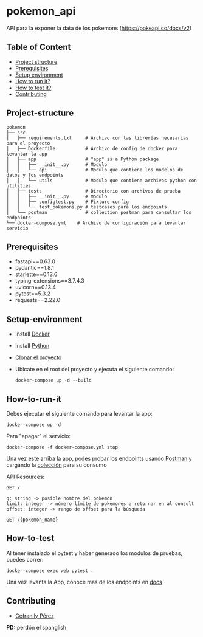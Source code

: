 # pokemon_api

API para la exponer la data de los pokemons (https://pokeapi.co/docs/v2)

## Table of Content
- [Project structure](#Project-structure)
- [Prerequisites](#Prerequisites)
- [Setup environment](#Setup-environment)
- [How to run it?](#How-to-run-it)
- [How to test it?](#How-to-test)
- [Contributing](#Contributing)


## Project-structure

```
pokemon
├── src
│   ├── requirements.txt     # Archivo con las librerías necesarias para el proyecto
│   ├── Dockerfile           # Archivo de config de docker para levantar la app
│   ├── app                  # "app" is a Python package
│   │   ├── __init__.py      # Modulo
│   │   └── api              # Modulo que contiene los modelos de datos y los endpoints 
│   │   └── utils            # Modulo que contiene archivos python con utilities
│   ├── tests                # Directorio con archivos de prueba
│   │   ├── __init__.py      # Modulo
│   │   ├── configtest.py    # Fixture config
│   │   └── test_pokemons.py # testcases para los endpoints
│   └── postman              # collection postman para consultar los endpoints 
└── docker-compose.yml    # Archivo de configuración para levantar servicio  

```

## Prerequisites

- fastapi==0.63.0
- pydantic==1.8.1
- starlette==0.13.6
- typing-extensions==3.7.4.3
- uvicorn==0.13.4
- pytest==5.3.2
- requests==2.22.0

## Setup-environment

- Install [Docker](https://docs.docker.com/install/)
- Install [Python](https://www.python.org/downloads/)
- [Clonar el proyecto](https://docs.github.com/en/github/creating-cloning-and-archiving-repositories/cloning-a-repository)
- Ubicate en el root del proyecto y ejecuta el siguiente comando:
  
    ``docker-compose up -d --build``

## How-to-run-it

Debes ejecutar el siguiente comando para levantar la app:

``docker-compose up -d``

Para "apagar" el servicio:

``docker-compose -f docker-compose.yml stop``

Una vez este arriba la app, podes probar los endpoints usando [Postman](https://learning.postman.com/docs/getting-started/installation-and-updates/)
y cargando la [colección](https://developer.ft.com/portal/docs-start-install-postman-and-import-request-collection) para su consumo

API Resources:

```
GET /

q: string -> posible nombre del pokemon
limit: integer -> número límite de pokemones a retornar en al consult
offset: integer -> rango de offset para la búsqueda 
```

```
GET /{pokemon_name} 
```

## How-to-test

Al tener instalado el pytest y haber generado los modulos de pruebas, puedes correr:

``docker-compose exec web pytest .``

Una vez levanta la App, conoce mas de los endpoints en [docs](http://localhost:8002/docs)

## Contributing

- [Cefranlly Pérez](cefranllyperez@gmail.com)


**PD:** perdón el spanglish